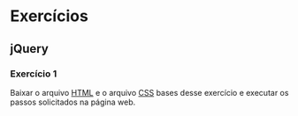 <h1>Exercícios</h1>

<h2>jQuery</h2>

<h3>Exercício 1</h3>
<p>Baixar o arquivo <a href="https://raw.githubusercontent.com/woodyalan/jquery/master/exercicios/exercicio1.html" target="_blank">HTML</a> e o arquivo <a href="https://raw.githubusercontent.com/woodyalan/jquery/master/css/style.css" target="_blank">CSS</a> bases desse exercício e executar os passos solicitados na página web.</p>
